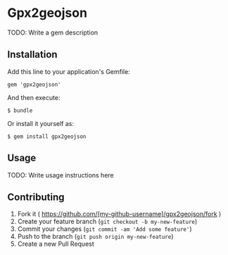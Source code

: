# Gpx2geojson

TODO: Write a gem description

## Installation

Add this line to your application's Gemfile:

    gem 'gpx2geojson'

And then execute:

    $ bundle

Or install it yourself as:

    $ gem install gpx2geojson

## Usage

TODO: Write usage instructions here

## Contributing

1. Fork it ( https://github.com/[my-github-username]/gpx2geojson/fork )
2. Create your feature branch (`git checkout -b my-new-feature`)
3. Commit your changes (`git commit -am 'Add some feature'`)
4. Push to the branch (`git push origin my-new-feature`)
5. Create a new Pull Request
